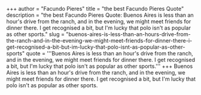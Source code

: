 +++
author = "Facundo Pieres"
title = "the best Facundo Pieres Quote"
description = "the best Facundo Pieres Quote: Buenos Aires is less than an hour's drive from the ranch, and in the evening, we might meet friends for dinner there. I get recognised a bit, but I'm lucky that polo isn't as popular as other sports."
slug = "buenos-aires-is-less-than-an-hours-drive-from-the-ranch-and-in-the-evening-we-might-meet-friends-for-dinner-there-i-get-recognised-a-bit-but-im-lucky-that-polo-isnt-as-popular-as-other-sports"
quote = '''Buenos Aires is less than an hour's drive from the ranch, and in the evening, we might meet friends for dinner there. I get recognised a bit, but I'm lucky that polo isn't as popular as other sports.'''
+++
Buenos Aires is less than an hour's drive from the ranch, and in the evening, we might meet friends for dinner there. I get recognised a bit, but I'm lucky that polo isn't as popular as other sports.
